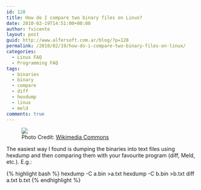```yaml
---
id: 128
title: How do I compare two binary files on Linux?
date: 2010-02-19T14:51:00+00:00
author: fvicente
layout: post
guid: http://www.alfersoft.com.ar/blog/?p=128
permalink: /2010/02/19/how-do-i-compare-two-binary-files-on-linux/
categories:
  - Linux FAQ
  - Programming FAQ
tags:
  - binaries
  - binary
  - compare
  - diff
  - hexdump
  - linux
  - meld
comments: true
---
```

<figure>
	<img src="{{ site.url }}/images/question.png">
	<figcaption>Photo Credit: <a href="http://commons.wikimedia.org/wiki/File:Gnome-dialog-question.svg" title="Wikimedia Commons"> Wikimedia Commons</a></figcaption>
</figure>

The easiest way I found is dumping the binaries into text files using hexdump and then comparing them with your favourite program (diff, Meld, etc.). E.g.:

{% highlight bash %}
hexdump -C a.bin >a.txt
hexdump -C b.bin >b.txt
diff a.txt b.txt
{% endhighlight %}
